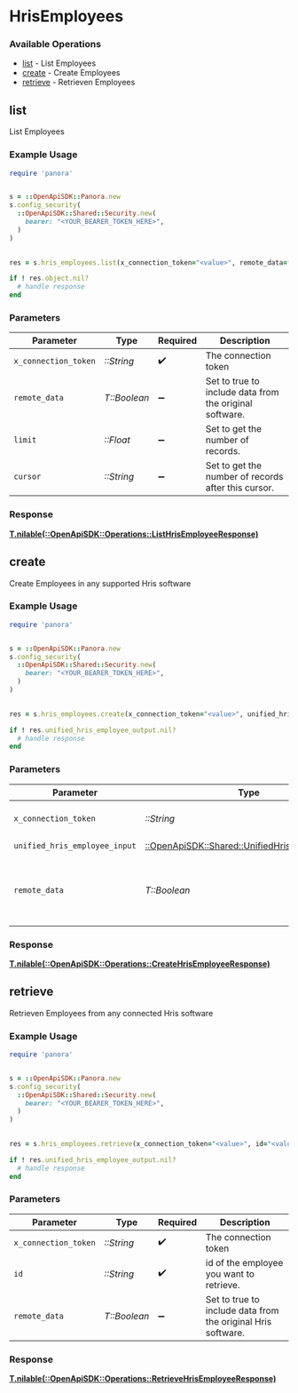 # HrisEmployees


### Available Operations

* [list](#list) - List  Employees
* [create](#create) - Create Employees
* [retrieve](#retrieve) - Retrieven Employees

## list

List  Employees

### Example Usage

```ruby
require 'panora'


s = ::OpenApiSDK::Panora.new
s.config_security(
  ::OpenApiSDK::Shared::Security.new(
    bearer: "<YOUR_BEARER_TOKEN_HERE>",
  )
)

    
res = s.hris_employees.list(x_connection_token="<value>", remote_data=false, limit=7685.78, cursor="<value>")

if ! res.object.nil?
  # handle response
end

```

### Parameters

| Parameter                                               | Type                                                    | Required                                                | Description                                             |
| ------------------------------------------------------- | ------------------------------------------------------- | ------------------------------------------------------- | ------------------------------------------------------- |
| `x_connection_token`                                    | *::String*                                              | :heavy_check_mark:                                      | The connection token                                    |
| `remote_data`                                           | *T::Boolean*                                            | :heavy_minus_sign:                                      | Set to true to include data from the original software. |
| `limit`                                                 | *::Float*                                               | :heavy_minus_sign:                                      | Set to get the number of records.                       |
| `cursor`                                                | *::String*                                              | :heavy_minus_sign:                                      | Set to get the number of records after this cursor.     |


### Response

**[T.nilable(::OpenApiSDK::Operations::ListHrisEmployeeResponse)](../../models/operations/listhrisemployeeresponse.md)**


## create

Create Employees in any supported Hris software

### Example Usage

```ruby
require 'panora'


s = ::OpenApiSDK::Panora.new
s.config_security(
  ::OpenApiSDK::Shared::Security.new(
    bearer: "<YOUR_BEARER_TOKEN_HERE>",
  )
)

    
res = s.hris_employees.create(x_connection_token="<value>", unified_hris_employee_input=::OpenApiSDK::Shared::UnifiedHrisEmployeeInput.new(), remote_data=false)

if ! res.unified_hris_employee_output.nil?
  # handle response
end

```

### Parameters

| Parameter                                                                                         | Type                                                                                              | Required                                                                                          | Description                                                                                       |
| ------------------------------------------------------------------------------------------------- | ------------------------------------------------------------------------------------------------- | ------------------------------------------------------------------------------------------------- | ------------------------------------------------------------------------------------------------- |
| `x_connection_token`                                                                              | *::String*                                                                                        | :heavy_check_mark:                                                                                | The connection token                                                                              |
| `unified_hris_employee_input`                                                                     | [::OpenApiSDK::Shared::UnifiedHrisEmployeeInput](../../models/shared/unifiedhrisemployeeinput.md) | :heavy_check_mark:                                                                                | N/A                                                                                               |
| `remote_data`                                                                                     | *T::Boolean*                                                                                      | :heavy_minus_sign:                                                                                | Set to true to include data from the original Hris software.                                      |


### Response

**[T.nilable(::OpenApiSDK::Operations::CreateHrisEmployeeResponse)](../../models/operations/createhrisemployeeresponse.md)**


## retrieve

Retrieven Employees from any connected Hris software

### Example Usage

```ruby
require 'panora'


s = ::OpenApiSDK::Panora.new
s.config_security(
  ::OpenApiSDK::Shared::Security.new(
    bearer: "<YOUR_BEARER_TOKEN_HERE>",
  )
)

    
res = s.hris_employees.retrieve(x_connection_token="<value>", id="<value>", remote_data=false)

if ! res.unified_hris_employee_output.nil?
  # handle response
end

```

### Parameters

| Parameter                                                    | Type                                                         | Required                                                     | Description                                                  |
| ------------------------------------------------------------ | ------------------------------------------------------------ | ------------------------------------------------------------ | ------------------------------------------------------------ |
| `x_connection_token`                                         | *::String*                                                   | :heavy_check_mark:                                           | The connection token                                         |
| `id`                                                         | *::String*                                                   | :heavy_check_mark:                                           | id of the employee you want to retrieve.                     |
| `remote_data`                                                | *T::Boolean*                                                 | :heavy_minus_sign:                                           | Set to true to include data from the original Hris software. |


### Response

**[T.nilable(::OpenApiSDK::Operations::RetrieveHrisEmployeeResponse)](../../models/operations/retrievehrisemployeeresponse.md)**

